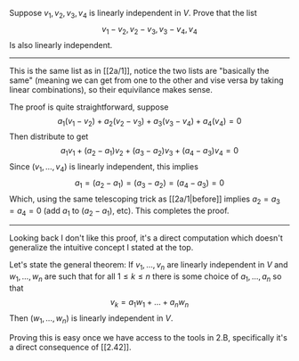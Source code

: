 Suppose $v_1, v_2, v_3, v_4$ is linearly independent in $V$. Prove that the list
$$
v_1-v_2, v_2-v_3, v_3-v_4, v_4
$$
Is also linearly independent.

---

This is the same list as in [[2a/1]], notice the two lists are "basically the same" (meaning we can get from one to the other and vise versa by taking linear combinations), so their equivilance makes sense.

The proof is quite straightforward, suppose
$$
a_1(v_1-v_2) + a_2(v_2-v_3) + a_3(v_3-v_4) + a_4(v_4) = 0
$$
Then distribute to get
$$
a_1v_1 + (a_2 - a_1)v_2 + (a_3 - a_2)v_3  + (a_4-a_3)v_4 = 0
$$
Since $(v_1,\dots,v_4)$ is linearly independent, this implies
$$
a_1 = (a_2-a_1) = (a_3-a_2) = (a_4-a_3) = 0
$$
Which, using the same telescoping trick as [[2a/1|before]] implies $a_2 = a_3 = a_4 = 0$ (add $a_1$ to $(a_2-a_1)$, etc). This completes the proof.

---

Looking back I don't like this proof, it's a direct computation which doesn't generalize the intuitive concept I stated at the top.

Let's state the general theorem: If $v_1,\dots,v_n$ are linearly independent in $V$ and $w_1,\dots,w_n$ are such that for all $1 \le k \le n$ there is some choice of  $a_1,\dots,a_n$ so that
$$
v_k = a_1w_1 + \dots + a_nw_n
$$
Then $(w_1,\dots,w_n)$ is linearly independent in $V$.

Proving this is easy once we have access to the tools in 2.B, specifically it's a direct consequence of [[2.42]].